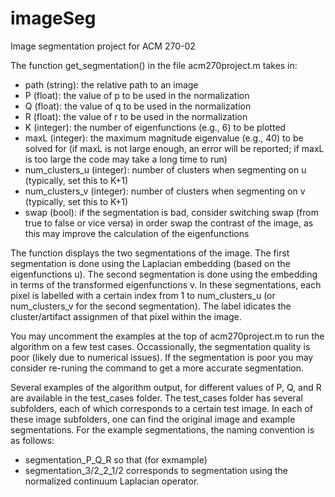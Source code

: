 # imageSeg
Image segmentation project for ACM 270-02

The function get_segmentation() in the file acm270project.m takes in: 
- path (string): the relative path to an image
- P (float): the value of p to be used in the normalization
- Q (float): the value of q to be used in the normalization
- R (float): the value of r to be used in the normalization 
- K (integer): the number of eigenfunctions (e.g., 6) to be plotted
- maxL (integer): the maximum magnitude eigenvalue (e.g., 40) to be solved for (if maxL is not large enough, an error will be reported; if maxL is too large the code may take a long time to run)
- num_clusters_u (integer): number of clusters when segmenting on u (typically, set this to K+1)
- num_clusters_v (integer): number of clusters when segmenting on v (typically, set this to K+1)
- swap (bool): if the segmentation is bad, consider switching swap (from true to false or vice versa) in order swap the contrast of the image, as this may improve the calculation of the eigenfunctions

The function displays the two segmentations of the image. The first segmentation is done using the Laplacian embedding (based on the eigenfunctions u). The second segmentation is done using the embedding in terms of the transformed eigenfunctions v. In these segmentations, each pixel is labelled with a certain index from 1 to num_clusters_u (or num_clusters_v for the second segmentation). The label idicates the cluster/artifact assignmen of that pixel within the image. 

You may uncomment the examples at the top of acm270project.m to run the algorithm on a few test cases. Occassionally, the segmentation quality is poor (likely due to numerical issues). If the segmentation is poor you may consider re-runing the command to get a more accurate segmentation. 

Several examples of the algorithm output, for different values of P, Q, and R are available in the test_cases folder. The test_cases folder has several subfolders, each of which corresponds to a certain test image. In each of these image subfolders, one can find the original image and example segmentations. For the example segmentations, the naming convention is as follows: 
- segmentation_P_Q_R
so that (for exmample)
- segmentation_3/2_2_1/2 
corresponds to segmentation using the normalized continuum Laplacian operator. 
